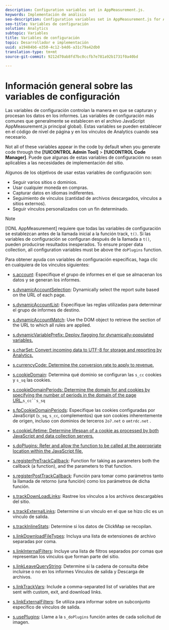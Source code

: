 ```yaml
---
description: Configuration variables set in AppMeasurement.js.
keywords: Implementación de análisis
seo-description: Configuration variables set in AppMeasurement.js for Adobe Analytics
seo-title: Variables de configuración
solution: Analytics
subtopic: Variables
title: Variables de configuración
topic: Desarrollador e implementación
uuid: a19484b6-e350-4c12-b4d6-a31c79a42db0
translation-type: tm+mt
source-git-commit: 9212d70ab8fd7bc0ccfb7e781a92b1731f0a40bd

---
```



# Información general sobre las variables de configuración

Las variables de configuración controlan la manera en que se capturan y procesan los datos en los informes. Las variables de configuración más comunes que generalmente se establecen en el archivo JavaScript AppMeasurement.js principal global). Estas variables se pueden establecer en el código de nivel de página y en los vínculos de Analytics cuando sea necesario.

Not all of these variables appear in the code by default when you generate code through the **[!UICONTROL Admin Tool]** &gt; **[!UICONTROL Code Manager]**. Puede que algunas de estas variables de configuración no sean aplicables a las necesidades de implementación del sitio.

Algunos de los objetivos de usar estas variables de configuración son:

* Seguir varios sitios o dominios.
* Usar cualquier moneda en compras.
* Capturar datos en idiomas indiferentes.
* Seguimiento de vínculos (cantidad de archivos descargados, vínculos a sitios externos).
* Seguir vínculos personalizados con un fin determinado.

>[!NOTE]
>
>[!DNL AppMeasurement] requiere que todas las variables de configuración se establezcan antes de la llamada inicial a la función track, `t()`. Si las variables de configuración se configuran después de la llamada a `t()`, pueden producirse resultados inesperados. To ensure proper data collection, all configuration variables must be above the `doPlugins` function.

Para obtener ayuda con variables de configuración específicas, haga clic en cualquiera de los vínculos siguientes:

* [s.account](https://docs.adobe.com/content/help/en/analytics/implementation/javascript-implementation/variables-analytics-reporting/config-var/s-account.html): Especifique el grupo de informes en el que se almacenan los datos y se generan los informes.

* [s.dynamicAccountSelection](https://docs.adobe.com/content/help/en/analytics/implementation/javascript-implementation/variables-analytics-reporting/config-var/s-account.html): Dynamically select the report suite based on the URL of each page.

* [s.dynamicAccountList](https://docs.adobe.com/content/help/en/analytics/implementation/javascript-implementation/variables-analytics-reporting/config-var/s-account.html): Especifique las reglas utilizadas para determinar el grupo de informes de destino.

* [s.dynamicAccountMatch](https://docs.adobe.com/content/help/en/analytics/implementation/javascript-implementation/variables-analytics-reporting/config-var/s-account.html): Use the DOM object to retrieve the section of the URL to which all rules are applied.

* [s.dynamicVariablePrefix: Deploy flagging for dynamically-populated variables.](https://docs.adobe.com/content/help/en/analytics/implementation/javascript-implementation/variables-analytics-reporting/config-var/s-account.html)

* [s.charSet: Convert incoming data to UTF-8 for storage and reporting by Analytics.](https://docs.adobe.com/content/help/en/analytics/implementation/javascript-implementation/variables-analytics-reporting/config-var/s-account.html)

* [s.currencyCode: Determine the conversion rate to apply to revenue.](https://docs.adobe.com/content/help/en/analytics/implementation/javascript-implementation/variables-analytics-reporting/config-var/s-account.html)

* [s.cookieDomain](https://docs.adobe.com/content/help/en/analytics/implementation/javascript-implementation/variables-analytics-reporting/config-var/s-account.html): Determina qué dominio se configuran las `s_cc` cookies y `s_sq` las cookies.

* [s.cookieDomainPeriods: Determine the domain for  and  cookies by specifying the number of periods in the domain of the page URL.](https://docs.adobe.com/content/help/en/analytics/implementation/javascript-implementation/variables-analytics-reporting/config-var/s-account.html)`s_cc``s_sq`

* [s.fpCookieDomainPeriods](https://docs.adobe.com/content/help/en/analytics/implementation/javascript-implementation/variables-analytics-reporting/config-var/s-account.html): Especifique las cookies configuradas por JavaScript (`s_sq`, `s_cc`, complementos) que son cookies inherentemente de origen, incluso con dominios de terceros `2o7.net` o `omtrdc.net` .

* [s.cookieLifetime: Determine lifespan of a cookie as processed by both JavaScript and data collection servers.](https://docs.adobe.com/content/help/en/analytics/implementation/javascript-implementation/variables-analytics-reporting/config-var/s-account.html)

* [s.doPlugins: Refer and allow the function to be called at the appropriate location within the JavaScript file.](https://docs.adobe.com/content/help/en/analytics/implementation/javascript-implementation/variables-analytics-reporting/config-var/s-account.html)

* [s.registerPreTrackCallback](https://docs.adobe.com/content/help/en/analytics/implementation/javascript-implementation/variables-analytics-reporting/config-var/s-account.html): Function for taking as parameters both the callback (a function), and the parameters to that function.

* [s.registerPostTrackCallback](https://docs.adobe.com/content/help/en/analytics/implementation/javascript-implementation/variables-analytics-reporting/config-var/s-account.html): Función para tomar como parámetros tanto la llamada de retorno (una función) como los parámetros de dicha función.

* [s.trackDownLoadLinks](https://docs.adobe.com/content/help/en/analytics/implementation/javascript-implementation/variables-analytics-reporting/config-var/s-account.html): Rastree los vínculos a los archivos descargables del sitio.

* [s.trackExternalLinks](https://docs.adobe.com/content/help/en/analytics/implementation/javascript-implementation/variables-analytics-reporting/config-var/s-account.html): Determine si un vínculo en el que se hizo clic es un vínculo de salida.

* [s.trackInlineStats](https://docs.adobe.com/content/help/en/analytics/implementation/javascript-implementation/variables-analytics-reporting/config-var/s-account.html): Determine si los datos de ClickMap se recopilan.

* [s.linkDownloadFileTypes](https://docs.adobe.com/content/help/en/analytics/implementation/javascript-implementation/variables-analytics-reporting/config-var/s-account.html): Incluya una lista de extensiones de archivo separadas por coma.

* [s.linkInternalFilters](https://docs.adobe.com/content/help/en/analytics/implementation/javascript-implementation/variables-analytics-reporting/config-var/s-account.html): Incluye una lista de filtros separados por comas que representan los vínculos que forman parte del sitio.

* [s.linkLeaveQueryString](https://docs.adobe.com/content/help/en/analytics/implementation/javascript-implementation/variables-analytics-reporting/config-var/s-account.html): Determine si la cadena de consulta debe incluirse o no en los informes Vínculos de salida y Descarga de archivos.

* [s.linkTrackVars](https://docs.adobe.com/content/help/en/analytics/implementation/javascript-implementation/variables-analytics-reporting/config-var/s-account.html): Include a comma-separated list of variables that are sent with custom, exit, and download links.

* [s.linkExternalFilters](https://docs.adobe.com/content/help/en/analytics/implementation/javascript-implementation/variables-analytics-reporting/config-var/s-account.html): Se utiliza para informar sobre un subconjunto específico de vínculos de salida.

* [s.usePlugins](https://docs.adobe.com/content/help/en/analytics/implementation/javascript-implementation/variables-analytics-reporting/config-var/s-account.html): Llame a la `s_doPlugins` función antes de cada solicitud de imagen.

